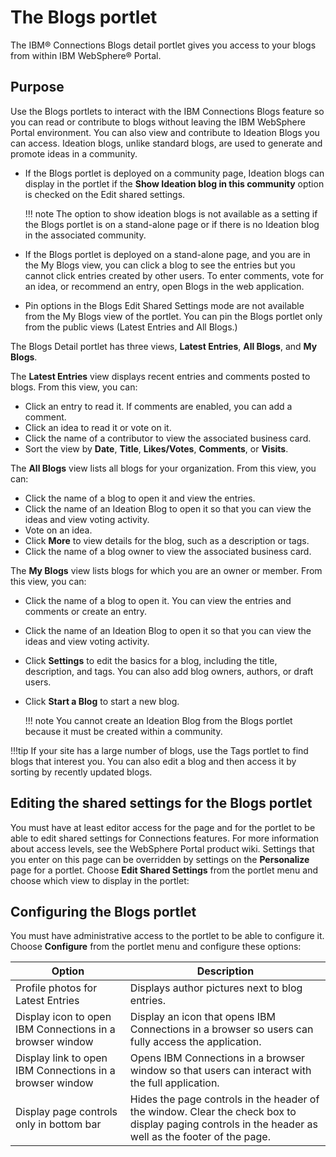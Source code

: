 # The Blogs portlet

The IBM® Connections Blogs detail portlet gives you access to your blogs from within IBM WebSphere® Portal.

## Purpose

Use the Blogs portlets to interact with the IBM Connections Blogs feature so you can read or contribute to blogs without leaving the IBM WebSphere Portal environment. You can also view and contribute to Ideation Blogs you can access. Ideation blogs, unlike standard blogs, are used to generate and promote ideas in a community.

-   If the Blogs portlet is deployed on a community page, Ideation blogs can display in the portlet if the **Show Ideation blog in this community** option is checked on the Edit shared settings.

    !!! note
        The option to show ideation blogs is not available as a setting if the Blogs portlet is on a stand-alone page or if there is no Ideation blog in the associated community.

-   If the Blogs portlet is deployed on a stand-alone page, and you are in the My Blogs view, you can click a blog to see the entries but you cannot click entries created by other users. To enter comments, vote for an idea, or recommend an entry, open Blogs in the web application.
-   Pin options in the Blogs Edit Shared Settings mode are not available from the My Blogs view of the portlet. You can pin the Blogs portlet only from the public views (Latest Entries and All Blogs.)

The Blogs Detail portlet has three views, **Latest Entries**, **All Blogs**, and **My Blogs**.

The **Latest Entries** view displays recent entries and comments posted to blogs. From this view, you can:

-   Click an entry to read it. If comments are enabled, you can add a comment.
-   Click an idea to read it or vote on it.
-   Click the name of a contributor to view the associated business card.
-   Sort the view by **Date**, **Title**, **Likes/Votes**, **Comments**, or **Visits**.

The **All Blogs** view lists all blogs for your organization. From this view, you can:

-   Click the name of a blog to open it and view the entries.
-   Click the name of an Ideation Blog to open it so that you can view the ideas and view voting activity.
-   Vote on an idea.
-   Click **More** to view details for the blog, such as a description or tags.
-   Click the name of a blog owner to view the associated business card.

The **My Blogs** view lists blogs for which you are an owner or member. From this view, you can:

-   Click the name of a blog to open it. You can view the entries and comments or create an entry.
-   Click the name of an Ideation Blog to open it so that you can view the ideas and view voting activity.
-   Click **Settings** to edit the basics for a blog, including the title, description, and tags. You can also add blog owners, authors, or draft users.
-   Click **Start a Blog** to start a new blog.

    !!! note
        You cannot create an Ideation Blog from the Blogs portlet because it must be created within a community.


!!!tip
    If your site has a large number of blogs, use the Tags portlet to find blogs that interest you. You can also edit a blog and then access it by sorting by recently updated blogs.

## Editing the shared settings for the Blogs portlet

You must have at least editor access for the page and for the portlet to be able to edit shared settings for Connections features. For more information about access levels, see the WebSphere Portal product wiki. Settings that you enter on this page can be overridden by settings on the **Personalize** page for a portlet. Choose **Edit Shared Settings** from the portlet menu and choose which view to display in the portlet:

## Configuring the Blogs portlet

You must have administrative access to the portlet to be able to configure it. Choose **Configure** from the portlet menu and configure these options:

|Option|Description|
|------|-----------|
|Profile photos for Latest Entries|Displays author pictures next to blog entries.|
|Display icon to open IBM Connections in a browser window|Display an icon that opens IBM Connections in a browser so users can fully access the application.|
|Display link to open IBM Connections in a browser window|Opens IBM Connections in a browser window so that users can interact with the full application.|
|Display page controls only in bottom bar|Hides the page controls in the header of the window. Clear the check box to display paging controls in the header as well as the footer of the page.|

